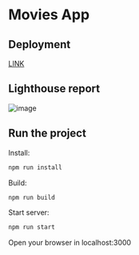 # Movies App

## Deployment

[LINK](https://movies-app-gmensi.vercel.app/)

## Lighthouse report

![image](https://github.com/GabrielMensi/movies/assets/106116793/c23c1531-d3fa-4899-a1af-6f4fdd075fcc)



## Run the project

Install:

```bash
npm run install
```

Build:

```bash
npm run build
```

Start server:

```bash
npm run start
```

Open your browser in localhost:3000
